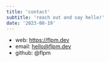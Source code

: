 ```yaml
---
title: 'contact'
subtitle: 'reach out and say hello!'
date: '2023-08-19'
---
```


- web: https://flpm.dev
- email: hello@flpm.dev
- github: @flpm